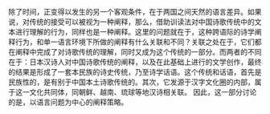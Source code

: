 除了时间，正变得以发生的另一个客观条件，在于两国之间天然的语言差异。如果说，对传统的接受可以被视为一种阐释，那么，借助训读法对中国诗歌传统中的文本进行理解的行为，同样也是一种阐释。这里的问题就在于，这种跨语际的诗学阐释行为，和单一语言环境下所做的阐释有什么关联和不同？关联之处在于，它们都在阐释中完成了对诗歌传统的理解，同时又成为这个传统的一部分。而两者的不同在于：日本汉诗人对中国诗歌传统的阐释，以及在此基础上进行的文学创作，最终的结果是形成了一套本民族的诗史传统，乃至诗学话语。这个传统和话语，首先是民族性的，是有别于中国本土诗歌传统的。其次，它发源于汉字文化圈的内部，属于这一文化共同体，同朝鲜、越南、琉球等地汉诗相关联。
因此，这一部分讨论的是，以语言问题为中心的阐释策略。
